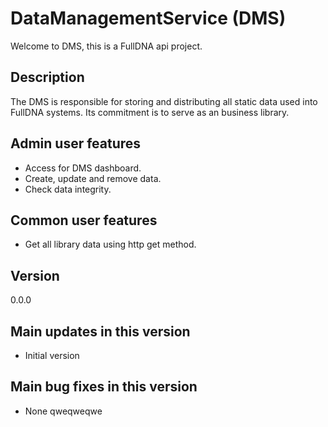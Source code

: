 # DataManagementService (DMS)

Welcome to DMS, this is a FullDNA api project.

## Description

The DMS is responsible for storing and distributing all static data used into FullDNA systems. Its commitment is to serve as an business library.

## Admin user features

- Access for DMS dashboard.
- Create, update and remove data.
- Check data integrity.

## Common user features

- Get all library data using http get method.

## Version

0.0.0

## Main updates in this version

- Initial version

## Main bug fixes in this version

- None qweqweqwe